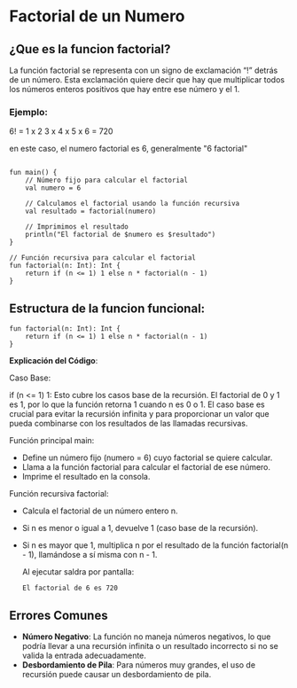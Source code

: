 # Factorial de un Numero

## ¿Que es la funcion factorial?

La función factorial se representa con un signo de exclamación “!” detrás de un número. Esta exclamación quiere decir que hay que multiplicar todos los números enteros positivos que hay entre ese número y el 1.

### Ejemplo:

6! = 1 x 2 3 x 4 x 5 x 6 = 720


en este caso, el numero factorial es 6, generalmente "6 factorial"

```

fun main() {
    // Número fijo para calcular el factorial
    val numero = 6
    
    // Calculamos el factorial usando la función recursiva
    val resultado = factorial(numero)
    
    // Imprimimos el resultado
    println("El factorial de $numero es $resultado")
}

// Función recursiva para calcular el factorial
fun factorial(n: Int): Int {
    return if (n <= 1) 1 else n * factorial(n - 1)
}

```



## Estructura de la funcion funcional:

```
fun factorial(n: Int): Int {
    return if (n <= 1) 1 else n * factorial(n - 1)
}
```

**Explicación del Código**:

Caso Base:

if (n <= 1) 1: Esto cubre los casos base de la recursión.
El factorial de 0 y 1 es 1, por lo que la función retorna 1 cuando n es 0 o 1.
El caso base es crucial para evitar la recursión infinita y para proporcionar un valor que pueda combinarse con los resultados de las llamadas recursivas.

Función principal main:

* Define un número fijo (numero = 6) cuyo factorial se quiere calcular.
* Llama a la función factorial para calcular el factorial de ese número.
* Imprime el resultado en la consola.

Función recursiva factorial:

* Calcula el factorial de un número entero n.
* Si n es menor o igual a 1, devuelve 1 (caso base de la recursión).
* Si n es mayor que 1, multiplica n por el resultado de la función factorial(n - 1), llamándose a sí misma con n - 1.

  Al ejecutar saldra por pantalla:

  ```
  El factorial de 6 es 720
  
  ```


## Errores Comunes

* **Número Negativo**: La función no maneja números negativos, lo que podría llevar a una recursión infinita o un resultado incorrecto si no se valida la entrada adecuadamente.
* **Desbordamiento de Pila**: Para números muy grandes, el uso de recursión puede causar un desbordamiento de pila.
